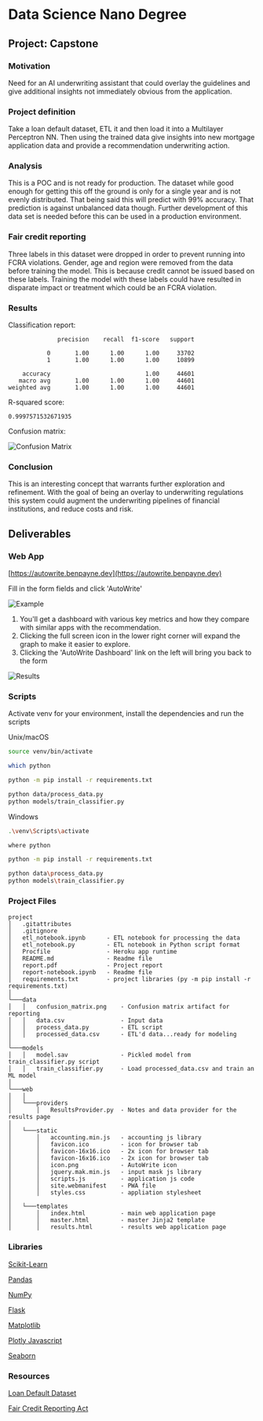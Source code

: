 # Data Science Nano Degree
## Project: Capstone

### Motivation
Need for an AI underwriting assistant that could overlay the guidelines and give additional insights not immediately
obvious from the application.

### Project definition
Take a loan default dataset, ETL it and then load it into a Multilayer Perceptron NN. Then using the trained data give
insights into new mortgage application data and provide a recommendation underwriting action.

### Analysis
This is a POC and is not ready for production. The dataset while good enough for getting this off the ground is only for
a single year and is not evenly distributed. That being said this will predict with 99% accuracy. That prediction is
against unbalanced data though. Further development of this data set is needed before this can be used in a production
environment.

### Fair credit reporting
Three labels in this dataset were dropped in order to prevent running into FCRA violations. Gender, age and region were
removed from the data before training the model. This is because credit cannot be issued based on these labels. Training
the model with these labels could have resulted in disparate impact or treatment which could be an FCRA violation.

### Results
Classification report:
```
              precision    recall  f1-score   support

           0       1.00      1.00      1.00     33702
           1       1.00      1.00      1.00     10899

    accuracy                           1.00     44601
   macro avg       1.00      1.00      1.00     44601
weighted avg       1.00      1.00      1.00     44601
```

R-squared score:

```
0.9997571532671935
```

Confusion matrix:

![Confusion Matrix](models/confusion_matrix.png)

### Conclusion
This is an interesting concept that warrants further exploration and refinement. With the goal of being an overlay to
underwriting regulations this system could augment the underwriting pipelines of financial institutions,
and reduce costs and risk.

## Deliverables
### Web App
[https://autowrite.benpayne.dev](https://autowrite.benpayne.dev)

Fill in the form fields and click 'AutoWrite'

![Example](web/static/index_example.png)

1. You'll get a dashboard with various key metrics and how they compare with similar apps with the recommendation.
2. Clicking the full screen icon in the lower right corner will expand the graph to make it easier to explore.
3. Clicking the 'AutoWrite Dashboard' link on the left will bring you back to the form

![Results](web/static/results_example.jpg)

### Scripts
Activate venv for your environment, install the dependencies and run the scripts

Unix/macOS
```bash
source venv/bin/activate

which python

python -m pip install -r requirements.txt

python data/process_data.py
python models/train_classifier.py
```

Windows
```bash
.\venv\Scripts\activate

where python

python -m pip install -r requirements.txt

python data\process_data.py
python models\train_classifier.py
```

### Project Files
```
project
│   .gitattributes
│   .gitignore
│   etl_notebook.ipynb      - ETL notebook for processing the data
│   etl_notebook.py         - ETL notebook in Python script format
│   Procfile                - Heroku app runtime
│   README.md               - Readme file
│   report.pdf              - Project report
│   report-notebook.ipynb   - Readme file
│   requirements.txt        - project libraries (py -m pip install -r requirements.txt)
│
└───data
│   │   confusion_matrix.png    - Confusion matrix artifact for reporting
│   │   data.csv                - Input data
│   │   process_data.py         - ETL script
│   │   processed_data.csv      - ETL'd data...ready for modeling
│   
└───models
│   │   model.sav               - Pickled model from train_classifier.py script
│   │   train_classifier.py     - Load processed_data.csv and train an ML model
│   
└───web
│   │
│   └───providers
│       │   ResultsProvider.py  - Notes and data provider for the results page
│       
│   └───static
│       │   accounting.min.js   - accounting js library
│       │   favicon.ico         - icon for browser tab
│       │   favicon-16x16.ico   - 2x icon for browser tab
│       │   favicon-16x16.ico   - 2x icon for browser tab
│       │   icon.png            - AutoWrite icon
│       │   jquery.mak.min.js   - input mask js library
│       │   scripts.js          - application js code
│       │   site.webmanifest    - PWA file
│       │   styles.css          - appliation stylesheet
│       
│   └───templates
│       │   index.html          - main web application page
│       │   master.html         - master Jinja2 template
│       │   results.html        - results web application page
```

### Libraries
[Scikit-Learn](https://scikit-learn.org/stable/index.html)

[Pandas](https://pandas.pydata.org/)

[NumPy](https://numpy.org/)

[Flask](https://flask.palletsprojects.com/en/2.1.x/)

[Matplotlib](https://matplotlib.org/stable/index.html)

[Plotly Javascript](https://plotly.com/javascript/)

[Seaborn](https://seaborn.pydata.org/)

### Resources
[Loan Default Dataset](https://www.kaggle.com/datasets/yasserh/loan-default-dataset)

[Fair Credit Reporting Act](https://www.experian.com/blogs/ask-experian/credit-education/report-basics/fair-credit-reporting-act-fcra/#:~:text=The%20Fair%20Credit%20Reporting%20Act%20(FCRA)%20is%20a%20federal%20law,collect%20in%20your%20consumer%20reports.)